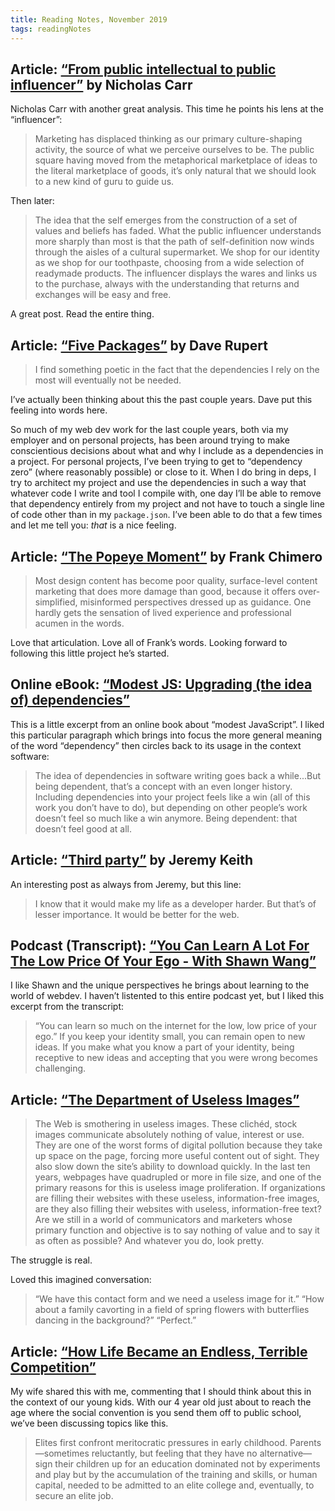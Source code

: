 ```yaml
---
title: Reading Notes, November 2019
tags: readingNotes
---
```


## Article: [“From public intellectual to public influencer”](http://www.roughtype.com/?p=8645) by Nicholas Carr

Nicholas Carr with another great analysis. This time he points his lens at the “influencer”:

>  Marketing has displaced thinking as our primary culture-shaping activity, the source of what we perceive ourselves to be. The public square having moved from the metaphorical marketplace of ideas to the literal marketplace of goods, it’s only natural that we should look to a new kind of guru to guide us.

Then later:

> The idea that the self emerges from the construction of a set of values and beliefs has faded. What the public influencer understands more sharply than most is that the path of self-definition now winds through the aisles of a cultural supermarket. We shop for our identity as we shop for our toothpaste, choosing from a wide selection of readymade products. The influencer displays the wares and links us to the purchase, always with the understanding that returns and exchanges will be easy and free.

A great post. Read the entire thing.


## Article: [“Five Packages”](http://daverupert.com/2019/11/five-packages/) by Dave Rupert

> I find something poetic in the fact that the dependencies I rely on the most will eventually not be needed.

I’ve actually been thinking about this the past couple years. Dave put this feeling into words here.

So much of my web dev work for the last couple years, both via my employer and on personal projects, has been around trying to make conscientious decisions about what and why I include as a dependencies in a project. For personal projects, I’ve been trying to get to “dependency zero” (where reasonably possible) or close to it. When I do bring in deps, I try to architect my project and use the dependencies in such a way that whatever code I write and tool I compile with, one day I’ll be able to remove that dependency entirely from my project and not have to touch a single line of code other than in my `package.json`. I’ve been able to do that a few times and let me tell you: *that* is a nice feeling. 

## Article: [“The Popeye Moment”](https://redesign.frankchimero.com/2019/popeye/) by Frank Chimero

>  Most design content has become poor quality, surface-level content marketing that does more damage than good, because it offers over-simplified, misinformed perspectives dressed up as guidance. One hardly gets the sensation of lived experience and professional acumen in the words.

Love that articulation. Love all of Frank’s words. Looking forward to following this little project he’s started.


## Online eBook: [“Modest JS: Upgrading (the idea of) dependencies”](https://modestjs.works/book/part-1/upgrading-idea-of-dependencies/) 

This is a little excerpt from an online book about “modest JavaScript”. I liked this particular paragraph which brings into focus the more general meaning of the word “dependency” then circles back to its usage in the context software:

> The idea of dependencies in software writing goes back a while...But being dependent, that’s a concept with an even longer history. Including dependencies into your project feels like a win (all of this work you don’t have to do), but depending on other people’s work doesn’t feel so much like a win anymore. Being dependent: that doesn’t feel good at all.

## Article: [“Third party”](https://adactio.com/journal/16099) by Jeremy Keith

An interesting post as always from Jeremy, but this line:

> I know that it would make my life as a developer harder. But that’s of lesser importance. It would be better for the web.

## Podcast (Transcript): [“You Can Learn A Lot For The Low Price Of Your Ego - With Shawn Wang”](https://kentcdodds.com/chats-with-kent-podcast/seasons/01/episodes/you-can-learn-a-lot-for-the-low-price-of-your-ego-with-shawn-wang)

I like Shawn and the unique perspectives he brings about learning to the world of webdev. I haven’t listented to this entire podcast yet, but I liked this excerpt from the transcript:

> “You can learn so much on the internet for the low, low price of your ego.” If you keep your identity small, you can remain open to new ideas. If you make what you know a part of your identity, being receptive to new ideas and accepting that you were wrong becomes challenging.

## Article: [“The Department of Useless Images”](https://gerrymcgovern.com/the-department-of-useless-images/)

> The Web is smothering in useless images. These clichéd, stock images communicate absolutely nothing of value, interest or use. They are one of the worst forms of digital pollution because they take up space on the page, forcing more useful content out of sight. They also slow down the site’s ability to download quickly. In the last ten years, webpages have quadrupled or more in file size, and one of the primary reasons for this is useless image proliferation. If organizations are filling their websites with these useless, information-free images, are they also filling their websites with useless, information-free text? Are we still in a world of communicators and marketers whose primary function and objective is to say nothing of value and to say it as often as possible? And whatever you do, look pretty.

The struggle is real. 

Loved this imagined conversation:

> “We have this contact form and we need a useless image for it.”
> “How about a family cavorting in a field of spring flowers with butterflies dancing in the background?”
> “Perfect.”

## Article: [“How Life Became an Endless, Terrible Competition”](https://www.theatlantic.com/magazine/archive/2019/09/meritocracys-miserable-winners/594760/)

My wife shared this with me, commenting that I should think about this in the context of our young kids. With our 4 year old just about to reach the age where the social convention is you send them off to public school, we’ve been discussing topics like this.

> Elites first confront meritocratic pressures in early childhood. Parents—sometimes reluctantly, but feeling that they have no alternative—sign their children up for an education dominated not by experiments and play but by the accumulation of the training and skills, or human capital, needed to be admitted to an elite college and, eventually, to secure an elite job.

